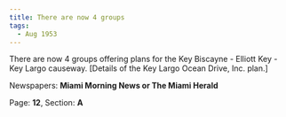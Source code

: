 ```yaml
---  
title: There are now 4 groups  
tags:  
  - Aug 1953  
---  
```

  
There are now 4 groups offering plans for the Key Biscayne - Elliott Key - Key Largo causeway. [Details of the Key Largo Ocean Drive, Inc. plan.]  
  
Newspapers: **Miami Morning News or The Miami Herald**  
  
Page: **12**, Section: **A** 
